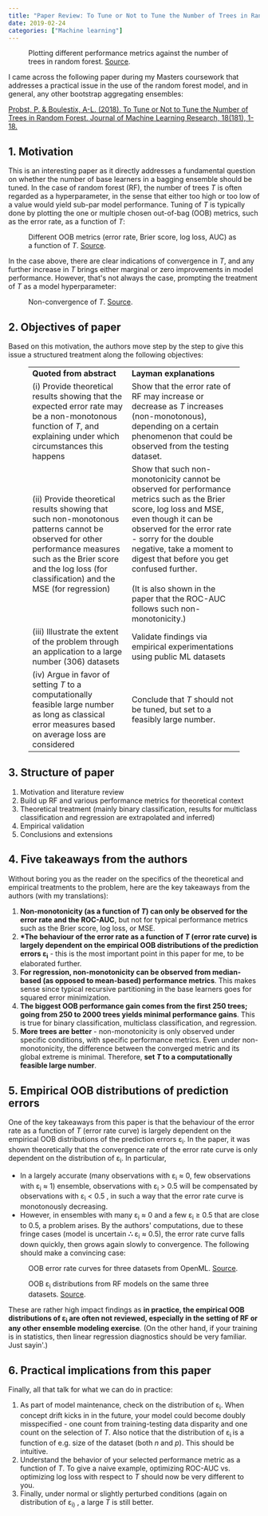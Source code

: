 ```yaml
---
title: "Paper Review: To Tune or Not to Tune the Number of Trees in Random Forest"
date: 2019-02-24
categories: ["Machine learning"]
---
```


<figure class="wp-block-image"><img src="https://thestatsguyhome.files.wordpress.com/2019/02/download2-1.png" alt="" class="wp-image-208"/><figcaption>Plotting different performance metrics against the number of trees in random forest. <a href="https://github.com/PhilippPro/tuneNtree/blob/master/graphics/binary_classification.pdf">Source</a>.</figcaption></figure>

<p>I came across the following paper during my Masters coursework that addresses a practical issue in the use of the random forest model, and in general, any other bootstrap aggregating ensembles:</p>

<p><a href="http://jmlr.org/papers/v18/17-269.html">Probst, P. &amp; Boulestix, A-L. (2018). To Tune or Not to Tune the Number of Trees in Random Forest. Journal of Machine Learning Research, 18(181), 1-18. </a></p>

<h2>1. Motivation</h2>

<p>This is an interesting paper as it directly addresses a fundamental question on whether the number of base learners in a bagging ensemble should be tuned. In the case of random forest (RF), the number of trees <em>T</em> is often regarded as a hyperparameter, in the sense that either too high or too low of a value would yield sub-par model performance. Tuning of <em>T</em> is typically done by plotting the one or multiple chosen out-of-bag (OOB) metrics, such as the error rate, as a function of <em>T</em>:</p>

<figure class="wp-block-image"><img src="https://thestatsguyhome.files.wordpress.com/2019/02/download.png" alt="" class="wp-image-195"/><figcaption>Different OOB metrics (error rate, Brier score, log loss, AUC) as a function of <em>T</em>. <a href="https://github.com/PhilippPro/tuneNtree/blob/master/graphics/binary_classification.pdf">Source</a>.<br></figcaption></figure>

<p>In the case above, there are clear indications of convergence in <em>T</em>, and any further increase in <em>T</em> brings either marginal or zero improvements in model performance. However, that's not always the case, prompting the treatment of <em>T</em> as a model hyperparameter:</p>

<figure class="wp-block-image"><img src="https://thestatsguyhome.files.wordpress.com/2019/02/download2.png" alt="" class="wp-image-196"/><figcaption>Non-convergence of <em>T</em>. <a href="https://github.com/PhilippPro/tuneNtree/blob/master/graphics/binary_classification.pdf">Source</a>.</figcaption></figure>

<h2>2. Objectives of paper</h2>

<p>Based on this motivation, the authors move step by the step to give this issue a structured treatment along the following objectives:</p>

<figure class="wp-block-table"><table class=""><tbody><tr><td><strong>Quoted from abstract</strong></td><td><strong>Layman explanations</strong></td></tr><tr><td>(i) Provide theoretical results showing that the expected error rate may be a non-monotonous function of <em>T</em>, and explaining under which circumstances this happens</td><td>Show that the error rate of RF may increase or decrease as <em>T</em> increases (non-monotonous), depending on a certain phenomenon that could be observed from the testing dataset.</td></tr><tr><td>(ii) Provide theoretical results showing that such non-monotonous patterns cannot be observed for other performance measures such as the Brier score and the log loss (for classification) and the MSE (for regression)</td><td>Show that such non-monotonicity cannot be observed for performance metrics such as the Brier score, log loss and MSE, even though it can be observed for the error rate - sorry for the double negative, take a moment to digest that before you get confused further.<br><br>(It is also shown in the paper that the ROC-AUC follows such non-monotonicity.)</td></tr><tr><td>(iii) Illustrate the extent of the problem through an application to a large number (306) datasets</td><td>Validate findings via empirical experimentations using public ML datasets</td></tr><tr><td>(iv) Argue in favor of setting <em>T</em> to a computationally feasible large number as long as classical error measures based on average loss are considered</td><td>Conclude that <em>T</em> should not be tuned, but set to a feasibly large number.</td></tr></tbody></table></figure>

<h2>3. Structure of paper</h2>

<ol><li>Motivation and literature review</li><li>Build up RF and various performance metrics for theoretical context</li><li>Theoretical treatment (mainly binary classification, results for multiclass classification and regression are extrapolated and inferred)</li><li>Empirical validation</li><li>Conclusions and extensions</li></ol>

<h2>4. Five takeaways from the authors</h2>

<p>Without boring you as the reader on the specifics of the theoretical and empirical treatments to the problem, here are the key takeaways from the authors (with my translations):</p>

<ol><li><strong>Non-monotonicity (as a function of </strong><em><strong>T</strong></em><strong>) can only be observed for the error rate and the ROC-AUC</strong>, but not for typical performance metrics such as the Brier score, log loss, or MSE.</li><li><strong>*The behaviour of the error rate as a function of </strong><em><strong>T</strong></em><strong> (error rate curve) is largely dependent on the empirical OOB distributions of the prediction errors ε</strong><sub><strong>i</strong></sub> - this is the most important point in this paper for me, to be elaborated further.</li><li><strong>For regression, non-monotonicity can be observed from median-based (as opposed to mean-based) performance metrics</strong>. This makes sense since typical recursive partitioning in the base learners goes for squared error minimization.</li><li><strong>The biggest OOB performance gain comes from the first 250 trees; going from 250 to 2000 trees yields minimal performance gains</strong>. This is true for binary classification, multiclass classification, and regression.</li><li><strong>More trees are better</strong> - non-monotonicity is only observed under specific conditions, with specific performance metrics. Even under non-monotonicity, the difference between the converged metric and its global extreme is minimal. Therefore, <strong>set </strong><em><strong>T</strong></em><strong> to a computationally feasible large number</strong>.</li></ol>

<h2>5. Empirical OOB distributions of prediction errors</h2>

<p>One of the key takeaways from this paper is that the behaviour of the error rate as a function of <em>T</em> (error rate curve) is largely dependent on the empirical OOB distributions of the prediction errors ε<sub>i</sub>. In the paper, it was shown theoretically that the convergence rate of the error rate curve is only dependent on the distribution of ε<sub>i</sub>. In particular,</p>

<ul><li>In a largely accurate (many observations with ε<sub>i</sub>  ≈ 0, few observations with ε<sub>i</sub>  ≈ 1) ensemble, observations with ε<sub>i</sub> &gt; 0.5 will be compensated by observations with ε<sub>i</sub> &lt; 0.5 , in such a way that the error rate curve is monotonously decreasing.</li><li>However, in ensembles with many ε<sub>i</sub>  ≈ 0 and a few ε<sub>i</sub> ≥ 0.5 that are close to 0.5, a problem arises. By the authors' computations, due to these fringe cases (model is uncertain <strong>∴</strong> ε<sub>i</sub>  ≈ 0.5), the error rate curve falls down quickly, then grows again slowly to convergence. The following should make a convincing case:</li></ul>

<figure class="wp-block-image"><img src="https://thestatsguyhome.files.wordpress.com/2019/02/untitled.png" alt="" class="wp-image-203"/><figcaption>OOB error rate curves for three datasets from OpenML. <a href="http://jmlr.org/papers/v18/17-269.html">Source</a>.</figcaption></figure>

<figure class="wp-block-image"><img src="https://thestatsguyhome.files.wordpress.com/2019/02/untitled2.png" alt="" class="wp-image-204"/><figcaption>OOB ε<sub>i</sub> distributions from RF models on the same three datasets. <a href="http://jmlr.org/papers/v18/17-269.html">Source</a>.</figcaption></figure>

<p>These are rather high impact findings as <strong>in practice, the empirical OOB distributions of ε</strong><sub><strong>i</strong></sub><strong> are often not reviewed, especially in the setting of RF or any other ensemble&nbsp;modeling&nbsp;exercise</strong>. (On the other hand, if your training is in statistics, then linear regression diagnostics should be very familiar. Just sayin'.)</p>

<h2>6. Practical implications from this paper</h2>

<p>Finally, all that talk for what we can do in practice:</p>

<ol><li>As part of model maintenance, check on the distribution of ε<sub>i</sub>. When concept drift kicks in in the future, your model could become doubly misspecified - one count from training-testing data disparity and one count on the selection of <em>T</em>. Also notice that the distribution of ε<sub>i&nbsp;</sub>is a function of e.g. size of the dataset (both <em>n</em> and <em>p</em>). This should be intuitive.</li><li>Understand the behavior of your selected performance metric as a function of <em>T</em>. To give a naive example, optimizing ROC-AUC vs. optimizing log loss with respect to <em>T</em> should now be very different to you.</li><li>Finally, under normal or slightly perturbed conditions (again on <br>distribution of ε<sub>i)</sub> , a large <em>T</em> is still better.</li></ol>